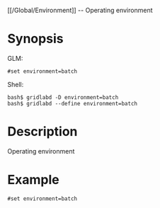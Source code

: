 [[/Global/Environment]] -- Operating environment

# Synopsis

GLM:

~~~
#set environment=batch
~~~

Shell:

~~~
bash$ gridlabd -D environment=batch
bash$ gridlabd --define environment=batch
~~~

# Description

Operating environment

# Example

~~~
#set environment=batch
~~~
